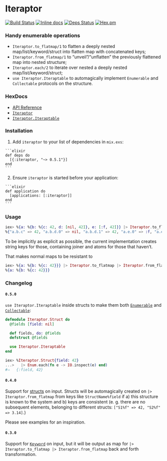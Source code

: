 # Iteraptor

[![Build Status](https://travis-ci.org/am-kantox/elixir-iteraptor.svg?branch=master)](https://travis-ci.org/am-kantox/elixir-iteraptor)
[![Inline docs](http://inch-ci.org/github/am-kantox/elixir-iteraptor.svg)](http://inch-ci.org/github/am-kantox/elixir-iteraptor)
[![Deps Status](https://beta.hexfaktor.org/badge/all/github/am-kantox/elixir-iteraptor.svg)](https://beta.hexfaktor.org/github/am-kantox/elixir-iteraptor)
[![Hex.pm](https://img.shields.io/badge/hex-v.0.5.1-blue.svg?style=flat)](https://hex.pm/packages/iteraptor)

### Handy enumerable operations

  * `Iteraptor.to_flatmap/1` to flatten a deeply nested map/list/keyword/struct into flatten map with concatenated keys;
  * `Iteraptor.from_flatmap/1` to “unveil”/“unflatten” the previously flattened map into nested structure;
  * `Iteraptor.each/2` to iterate over nested a deeply nested map/list/keyword/struct;
  * `use Iteraptor.Iteraptable` to automagically implement `Enumerable` and `Collectable` protocols on the structure.

### HexDocs

  * [API Reference](https://hexdocs.pm/iteraptor/api-reference.html)
  * [`Iteraptor`](https://hexdocs.pm/iteraptor/Iteraptor.html)
  * [`Iteraptor.Iteraptable`](https://hexdocs.pm/iteraptor/Iteraptor.Iteraptable.html)

### Installation

  1. Add `iteraptor` to your list of dependencies in `mix.exs`:

    ```elixir
    def deps do
      [{:iteraptor, "~> 0.5.1"}]
    end
    ```

  2. Ensure `iteraptor` is started before your application:

    ```elixir
    def application do
      [applications: [:iteraptor]]
    end
    ```

### Usage

```elixir
iex> %{a: %{b: %{c: 42, d: [nil, 42]}, e: [:f, 42]}} |> Iteraptor.to_flatmap
%{"a.b.c" => 42, "a.b.d.0" => nil, "a.b.d.1" => 42, "a.e.0" => :f, "a.e.1" => 42}
```

To be implicitly as explicit as possible, the current implementation creates
string keys for those, containing joiner and atoms for those that haven’t.

That makes normal maps to be resistant to

```elixir
iex> %{a: %{b: %{c: 42}}} |> Iteraptor.to_flatmap |> Iteraptor.from_flatmap
%{a: %{b: %{c: 42}}}

```

### Changelog

#### `0.5.0`

`use Iteraptor.Iteraptable` inside structs to make them both
[`Enumerable`](http://elixir-lang.org/docs/stable/elixir/Enumerable.html) and
[`Collectable`](http://elixir-lang.org/docs/stable/elixir/Collectable.html):

```elixir
defmodule Iteraptor.Struct do
  @fields [field: nil]

  def fields, do: @fields
  defstruct @fields

  use Iteraptor.Iteraptable
end

iex> %Iteraptor.Struct{field: 42}
...>   |> Enum.each(fn e -> IO.inspect(e) end)
#⇒   {:field, 42}
```

#### `0.4.0`

Support for [structs](http://elixir-lang.org/getting-started/structs.html) on input.
Structs will be automagically created on `|> Iteraptor.from_flatmap` from
keys like `StructName%field` if a) this structure is known to the system
and b) keys are consistent (e. g. there are no subsequent elements,
belonging to different structs: `["S1%f" => 42, "S2%f" => 3.14]`.)

Please see examples for an inspiration.

#### `0.3.0`

Support for [`Keyword`](http://elixir-lang.org/docs/stable/elixir/Keyword.html) on input,
but it will be output as map for `|> Iteraptor.to_flatmap |> Iteraptor.from_flatmap`
back and forth transformation.
